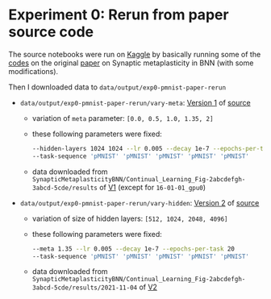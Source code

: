 # Experiment 0: Rerun from paper source code

The source notebooks were run on [Kaggle][source] by basically running some of the [codes][paper-repo] on the original [paper] on Synaptic metaplasticity in BNN (with some modifications).

Then I downloaded data to `data/output/exp0-pmnist-paper-rerun`

- `data/output/exp0-pmnist-paper-rerun/vary-meta`: [Version 1][V1] of [source]
  - variation of `meta` parameter: `[0.0, 0.5, 1.0, 1.35, 2]`
  - these following parameters were fixed:

    ``` bash
    --hidden-layers 1024 1024 --lr 0.005 --decay 1e-7 --epochs-per-task 25
    --task-sequence 'pMNIST' 'pMNIST' 'pMNIST' 'pMNIST' 'pMNIST'
    ```

  - data downloaded from `SynapticMetaplasticityBNN/Continual_Learning_Fig-2abcdefgh-3abcd-5cde/results` of [V1] (except for `16-01-01_gpu0`)
- `data/output/exp0-pmnist-paper-rerun/vary-hidden`: [Version 2][V2] of [source]
  - variation of size of hidden layers: `[512, 1024, 2048, 4096]`
  - these following parameters were fixed:

    ``` bash
    --meta 1.35 --lr 0.005 --decay 1e-7 --epochs-per-task 20
    --task-sequence 'pMNIST' 'pMNIST' 'pMNIST' 'pMNIST' 'pMNIST'
    ```

  - data downloaded from `SynapticMetaplasticityBNN/Continual_Learning_Fig-2abcdefgh-3abcd-5cde/results/2021-11-04` of [V2]

[paper-repo]: https://github.com/Laborieux-Axel/SynapticMetaplasticityBNN
[paper]: https://www.nature.com/articles/s41467-021-22768-y
[source]: https://www.kaggle.com/penguinsfly/bnn-meta-rerun-from-paper
[V1]: https://www.kaggle.com/penguinsfly/bnn-meta-rerun-from-paper/data?scriptVersionId=78778974
[V2]: https://www.kaggle.com/penguinsfly/bnn-meta-rerun-from-paper/data?scriptVersionId=78817005
